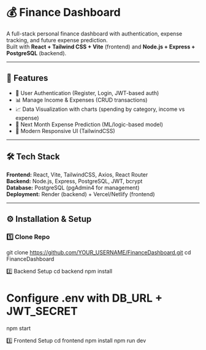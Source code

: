 # 💰 Finance Dashboard

A full-stack personal finance dashboard with authentication, expense tracking, and future expense prediction.  
Built with **React + Tailwind CSS + Vite** (frontend) and **Node.js + Express + PostgreSQL** (backend).

---

## 🚀 Features
- 🔐 User Authentication (Register, Login, JWT-based auth)
- 📊 Manage Income & Expenses (CRUD transactions)
- 📈 Data Visualization with charts (spending by category, income vs expense)
- 🤖 Next Month Expense Prediction (ML/logic-based model)
- 🎨 Modern Responsive UI (TailwindCSS)

---

## 🛠 Tech Stack
**Frontend:** React, Vite, TailwindCSS, Axios, React Router  
**Backend:** Node.js, Express, PostgreSQL, JWT, bcrypt  
**Database:** PostgreSQL (pgAdmin4 for management)  
**Deployment:** Render (backend) + Vercel/Netlify (frontend)  

---

## ⚙️ Installation & Setup

### 1️⃣ Clone Repo

git clone https://github.com/YOUR_USERNAME/FinanceDashboard.git
cd FinanceDashboard

2️⃣ Backend Setup
cd backend
npm install
# Configure .env with DB_URL + JWT_SECRET
npm start

3️⃣ Frontend Setup
cd frontend
npm install
npm run dev


